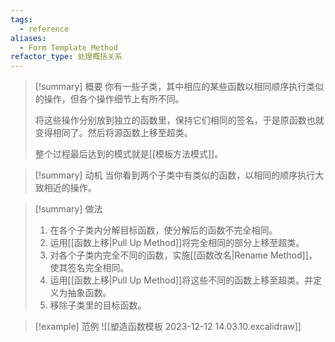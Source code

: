 ```yaml
---
tags:
  - reference
aliases:
  - Form Template Method
refactor_type: 处理概括关系
---
```

> [!summary] 概要
> 你有一些子类，其中相应的某些函数以相同顺序执行类似的操作，但各个操作细节上有所不同。
>
> 将这些操作分别放到独立的函数里，保持它们相同的签名，于是原函数也就变得相同了。然后将源函数上移至超类。
> 
> 整个过程最后达到的模式就是[[模板方法模式]]。

> [!summary] 动机
> 当你看到两个子类中有类似的函数，以相同的顺序执行大致相近的操作。

> [!summary] 做法
> 1. 在各个子类内分解目标函数，使分解后的函数不完全相同。
> 2. 运用[[函数上移|Pull Up Method]]将完全相同的部分上移至超类。
> 3. 对各个子类内完全不同的函数，实施[[函数改名|Rename Method]]，使其签名完全相同。
> 5. 运用[[函数上移|Pull Up Method]]将这些不同的函数上移至超类。并定义为抽象函数。
> 6. 移除子类里的目标函数。

> [!example] 范例
> ![[塑造函数模板 2023-12-12 14.03.10.excalidraw]]